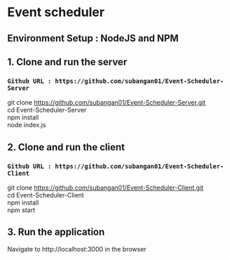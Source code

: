 # Event scheduler

## Environment Setup : NodeJS and NPM

## 1. Clone and run the server
### `Github URL : https://github.com/subangan01/Event-Scheduler-Server`

git clone https://github.com/subangan01/Event-Scheduler-Server.git \
cd Event-Scheduler-Server \
npm install \
node index.js

## 2. Clone and run the client
### `Github URL : https://github.com/subangan01/Event-Scheduler-Client`

git clone https://github.com/subangan01/Event-Scheduler-Client.git \
cd Event-Scheduler-Client \
npm install \
npm start

## 3. Run the application
Navigate to http://localhost:3000 in the browser
